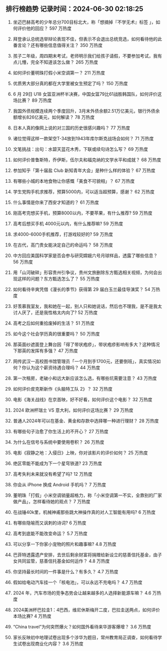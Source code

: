 
## 排行榜趋势 记录时间：2024-06-30 02:18:25
  
  1. 坐迈巴赫高考的少年总分700目标北大，称「想摘掉『不学无术』标签 」，如何评价他的回应？ 597 万热度
    
  2. 拜登承认总统选举辩论表现不佳，但表示不会退出总统竞选，如何看待他的此番言论？还有哪些信息值得关注？ 350 万热度
    
  3. 孩子二年级，周四期末考试，老师明示我们给孩子请假，不要参加考试，我有点儿懵，完全不知道该怎么做？ 265 万热度
    
  4. 如何评价董明珠打假小米空调第一？ 211 万热度
    
  5. 优质男大部分真的都在大学里被女生预定了吗？ 150 万热度
    
  6. 6 月 29日 U18 女篮亚洲杯半决赛，中国女篮79比61战胜韩国队，如何评价这场比赛？ 89 万热度
    
  7. 我国外债规模连续两个季度回升，3月末外债余额2.51万亿美元，银行外债余额增长826亿美元，如何解读？ 78 万热度
    
  8. 日本人真的像网上说的对三国的历史很感兴趣吗？ 77 万热度
    
  9. 诸位觉得这样一款架空T-34放到1943年库尔斯克战场会如何？ 71 万热度
    
  10. 文笔挑战：出句：水碧天蓝花木秀，下联或续句诗怎么写？ 69 万热度
    
  11. 如何评价普鲁斯特，乔伊斯，伍尔夫和福克纳的文学水平和成就？ 68 万热度
    
  12. 参加知乎「第十届盐 Club 新知青年大会」是种什么样的体验？ 67 万热度
    
  13. 有哪些小城的本地食物让你感慨「美食不可貌相」？ 67 万热度
    
  14. 学生党购手机求推荐，预算5000内，可以适当超预算，感谢？ 62 万热度
    
  15. 什么事情是你来了西安才知道的？ 61 万热度
    
  16. 刚高考完想买手机，预算8000以内，不要苹果，有什么推荐? 59 万热度
    
  17. 高考后想买手机 4000元以内，有什么推荐嘛? 59 万热度
    
  18. 求4000-6000手机推荐，打游戏较好的? 59 万热度
    
  19. 在古代，高门贵女能决定自己的命运吗？ 58 万热度
    
  20. 中方回应美国科学家是否会参与研究嫦娥六号月球样品，透露了哪些信息？ 56 万热度
    
  21. 用「山河破碎」形容贵州引争议‍，贵州文旅删除东方甄选相关视频，为何会出现这样的问题？东方甄选怎么了？ 55 万热度
    
  22. 如何看待辛爽凭借《漫长的季节》获得第 29 届白玉兰最佳导演奖？ 54 万热度
    
  23. 好羡慕我室友，我和她在一起，别人只和她说话，然后也不理我，是不是我太讨人厌了，还是我性格太内向了? 52 万热度
    
  24. 高考之后如何重拾废掉的生活？ 51 万热度
    
  25. 如今这个社会学历真的很重要吗？ 50 万热度
    
  26. 那英面纱遮面登上舞台因「得了带状疱疹」，带状疱疹影响有多大？这种情况下那英的发挥有多强？ 47 万热度
    
  27. 网传武汉一高校图书馆管理员「一个月到手1700元，还要倒班」，真实情况如何？你认为这个薪资待遇合理吗？ 44 万热度
    
  28. 第一次租房，老破小和远大新应该怎么选，有哪些坑需要注意？ 43 万热度
    
  29. 如何评价皮克斯新作《头脑特工队 2》？ 32 万热度
    
  30. 电影《海关战线》在京首映，好不好看，如何评价这个电影？ 32 万热度
    
  31. 2024 欧洲杯瑞士 VS 意大利，如何评价这场比赛？ 29 万热度
    
  32. 普通人2024年可以在基金、黄金和存款中选择哪一种进行理财？ 28 万热度
    
  33. 有哪些句子治愈了你生活上的不开心？ 27 万热度
    
  34. 为什么在信号与系统中要使用卷积？ 26 万热度
    
  35. 电影《寂静之地：入侵日》上映，你对该影片的评价如何？ 25 万热度
    
  36. 绝区零能不能成为下一个星穹铁道? 23 万热度
    
  37. 高考失利未来就没有希望了吗? 12 万热度
    
  38. 你会从 iPhone 换成 Android 手机吗？ 7 万热度
    
  39. 董明珠「打假」小米空调销量超格力，称「小米空调第一不实，全靠别的厂家做产品」，怎样看待她的观点？ 7 万热度
    
  40. 在战锤40k里，机械神甫那些跳大神操作真的对人工智能有用吗? 6 万热度
    
  41. 有哪些隐喻而又讽刺的诗词? 6 万热度
    
  42. 高考到底能不能改变命运？ 5.7 万热度
    
  43. 可以分享一下你家小宠物的照片和趣事嘛? 4.8 万热度
    
  44. 巴菲特透露遗产安排，去世后剩余财富将捐赠给新设立的慈善信托基金，由子女共同监管，慈善信托基金如何运作？ 4.8 万热度
    
  45. 你坚持最长时间的一件事是什么？有多久？ 4.7 万热度
    
  46. 假如给电动汽车挂一个「核电池」，可以永远不充电吗？ 4.7 万热度
    
  47. 2024 年，汽车市场的竞争态势会让越来越多的人选择新能源车嘛？ 4.6 万热度
    
  48. 2024美洲杯巴拉圭1：4巴西，维尼休斯梅开二度，巴拉圭送两点，如何评价本场比赛? 4 万热度
    
  49. “China travel”为何突然爆火？如何国外看待来华游客爆增？ 3.6 万热度
    
  50. 家长反映初中地理试卷出现多个涉华为题目，常州教育局正调查，如何看待学生试卷出现商业化内容？ 3.6 万热度
    